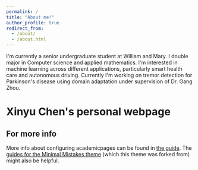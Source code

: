```yaml
---
permalink: /
title: "About me!"
author_profile: true
redirect_from: 
  - /about/
  - /about.html
---
```


I'm currently a senior undergraduate student at William and Mary. I double major in Computer science and applied mathematics. I'm interested in machine learning across different applications, particularly smart health care and autonomous driving. Currently I'm working on tremor detection for Parkinson's disease using domain adaptation under supervision of Dr. Gang Zhou. 



Xinyu Chen's personal webpage
======



For more info
------
More info about configuring academicpages can be found in [the guide](https://academicpages.github.io/markdown/). The [guides for the Minimal Mistakes theme](https://mmistakes.github.io/minimal-mistakes/docs/configuration/) (which this theme was forked from) might also be helpful.
